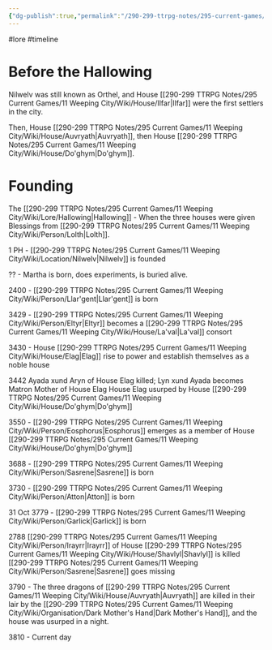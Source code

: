 ```yaml
---
{"dg-publish":true,"permalink":"/290-299-ttrpg-notes/295-current-games/11-weeping-city/wc-timeline/"}
---
```



#lore #timeline 

# Before the Hallowing

Nilwelv was still known as Orthel, and House [[290-299 TTRPG Notes/295 Current Games/11 Weeping City/Wiki/House/Ilfar\|Ilfar]] were the first settlers in the city.

Then, House [[290-299 TTRPG Notes/295 Current Games/11 Weeping City/Wiki/House/Auvryath\|Auvryath]], then House [[290-299 TTRPG Notes/295 Current Games/11 Weeping City/Wiki/House/Do'ghym\|Do'ghym]].

# Founding

The [[290-299 TTRPG Notes/295 Current Games/11 Weeping City/Wiki/Lore/Hallowing\|Hallowing]] - When the three houses were given Blessings from [[290-299 TTRPG Notes/295 Current Games/11 Weeping City/Wiki/Person/Lolth\|Lolth]].

1 PH - [[290-299 TTRPG Notes/295 Current Games/11 Weeping City/Wiki/Location/Nilwelv\|Nilwelv]] is founded

?? - Martha is born, does experiments, is buried alive.

2400 - [[290-299 TTRPG Notes/295 Current Games/11 Weeping City/Wiki/Person/Llar'gent\|Llar'gent]] is born
 
3429 - [[290-299 TTRPG Notes/295 Current Games/11 Weeping City/Wiki/Person/Eltyr\|Eltyr]] becomes a [[290-299 TTRPG Notes/295 Current Games/11 Weeping City/Wiki/House/La'val\|La'val]] consort

3430 - House [[290-299 TTRPG Notes/295 Current Games/11 Weeping City/Wiki/House/Elag\|Elag]] rise to power and establish themselves as a noble house

3442 
	Ayada xund Aryn of House Elag killed; Lyn xund Ayada becomes Matron Mother of House Elag
	House Elag usurped by House [[290-299 TTRPG Notes/295 Current Games/11 Weeping City/Wiki/House/Do'ghym\|Do'ghym]]
 
3550 - [[290-299 TTRPG Notes/295 Current Games/11 Weeping City/Wiki/Person/Eosphorus\|Eosphorus]] emerges as a member of House [[290-299 TTRPG Notes/295 Current Games/11 Weeping City/Wiki/House/Do'ghym\|Do'ghym]]

3688 - [[290-299 TTRPG Notes/295 Current Games/11 Weeping City/Wiki/Person/Sasrene\|Sasrene]] is born

3730 - [[290-299 TTRPG Notes/295 Current Games/11 Weeping City/Wiki/Person/Atton\|Atton]] is born

31 Oct 3779 - [[290-299 TTRPG Notes/295 Current Games/11 Weeping City/Wiki/Person/Garlick\|Garlick]] is born

2788 
	[[290-299 TTRPG Notes/295 Current Games/11 Weeping City/Wiki/Person/Irayrr\|Irayrr]] of House [[290-299 TTRPG Notes/295 Current Games/11 Weeping City/Wiki/House/Shavlyl\|Shavlyl]] is killed
	[[290-299 TTRPG Notes/295 Current Games/11 Weeping City/Wiki/Person/Sasrene\|Sasrene]] goes missing
 
3790 - The three dragons of [[290-299 TTRPG Notes/295 Current Games/11 Weeping City/Wiki/House/Auvryath\|Auvryath]] are killed in their lair by the [[290-299 TTRPG Notes/295 Current Games/11 Weeping City/Wiki/Organisation/Dark Mother's Hand\|Dark Mother's Hand]], and the house was usurped in a night.
 
3810 - Current day